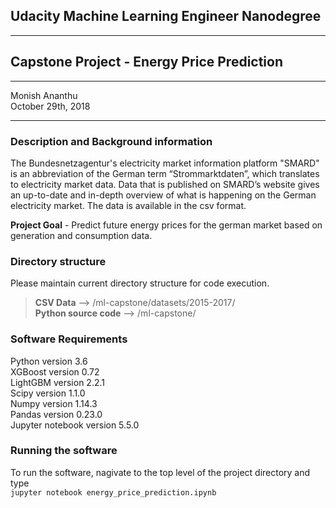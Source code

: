 ## Udacity Machine Learning Engineer Nanodegree
*****

## Capstone Project - Energy Price Prediction
*****
Monish Ananthu <br>
October 29th, 2018
*****
### Description and Background information

The Bundesnetzagentur's electricity market information platform "SMARD" is an abbreviation of the German
term “Strommarktdaten”, which translates to electricity market data. Data that is published on SMARD’s website
gives an up-to-date and in-depth overview of what is happening on the German electricity market. The data is 
available in the csv format. 

**Project Goal** - Predict future energy prices for the german market based on generation and consumption data.

### Directory structure

Please maintain current directory structure for code execution.
> __CSV Data__ --> /ml-capstone/datasets/2015-2017/<br>
> __Python source code__ --> /ml-capstone/

### Software Requirements
Python version 3.6<br>
XGBoost version 0.72<br>
LightGBM version 2.2.1<br>
Scipy version 1.1.0<br>
Numpy version 1.14.3<br>
Pandas version 0.23.0<br>
Jupyter notebook version 5.5.0<br>

### Running the software
To run the software, nagivate to the top level of the project directory and type<br>
`jupyter notebook energy_price_prediction.ipynb`
